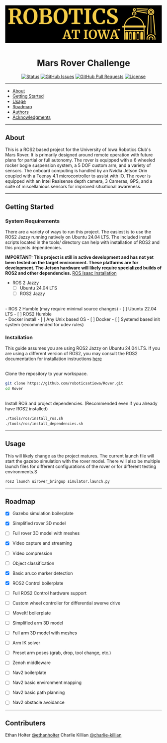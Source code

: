 <h1 align="center"><img src="https://github.com/roboticsatiowa/Documents-and-Resources/raw/main/Media/Banner.png?raw=true"/></h1>

<h1 align="center">Mars Rover Challenge</h1>

<div align="center">

[![Status](https://img.shields.io/badge/status-active-success.svg)]()
[![GitHub Issues](https://img.shields.io/github/issues/roboticsatiowa/Rover.svg)](https://github.com/roboticsatiowa/Rover/issues)
[![GitHub Pull Requests](https://img.shields.io/github/issues-pr/roboticsatiowa/Rover.svg)](https://github.com/roboticsatiowa/Rover/pulls)
[![License](https://img.shields.io/badge/license-GPLv3.0-blue.svg)](/LICENSE)

</div>

---


- [About](#about)
- [Getting Started](#getting_started)
- [Usage](#usage)
- [Roadmap](#roadmap)
- [Authors](#authors)
- [Acknowledgments](#acknowledgement)

---

## About <a name = "about"></a>

This is a ROS2 based project for the University of Iowa Robotics Club's Mars Rover. It is primarily designed around remote operation with future plans for partial or full autonomy. The rover is equipped with a 6 wheeled rocker bogie suspension system, a 5 DOF custom arm, and a variety of sensors. The onboard computing is handled by an Nvidia Jetson Orin coupled with a Teensy 4.1 microcontroller to assist with IO. The rover is equipped with an Intel Realsense depth camera, 3 Cameras, GPS, and a suite of miscellanious sensors for improved situational awareness.

---

## Getting Started <a name = "getting_started"></a>

### System Requirements

There are a variety of ways to run this project. The easiest is to use the ROS2 Jazzy running natively on Ubuntu 24.04 LTS. The included install scripts located in the tools/ directory can help with installation of ROS2 and this projects dependencies.

<b>IMPORTANT: This project is still in active development and has not yet been tested on the target environment. These platforms are for development. The Jetson hardware will likely require specialized builds of ROS2 and other dependencies.</b> [ROS Isaac Installation](https://nvidia-isaac-ros.github.io/getting_started/isaac_ros_buildfarm_cdn.html)

- ROS 2 Jazzy
  - [ ] Ubuntu 24.04 LTS
  - [ ] ROS2 Jazzy
<br>
- ROS 2 Humble (may require minimal source changes)
  - [ ] Ubuntu 22.04 LTS
  - [ ] ROS2 Humble
<br>
- Docker install
  - [ ] Any Unix based OS
  - [ ] Docker
  - [ ] Systemd based init system (recommended for udev rules)

<br>

### Installation

This guide assumes you are using ROS2 Jazzy on Ubuntu 24.04 LTS. If you are using a different version of ROS2, you may consult the ROS2 documentation for installation instructions [here](hhttps://docs.ros.org/en/humble/Installation/Ubuntu-Install-Debs.html)

<br>
Clone the repository to your workspace.

```bash
git clone https://github.com/roboticsatiowa/Rover.git
cd Rover
```

<br>
Install ROS and project dependencies. (Recommended even if you already have ROS2 installed)

```bash
./tools/ros/install_ros.sh
./tools/ros/install_dependencies.sh
```

---

## Usage <a name = "usage"></a>

This will likely change as the project matures. The current launch file will start the gazebo simulation with the rover model. There will also be multiple launch files for different configurations of the rover or for different testing environments.S

```bash
ros2 launch uirover_bringup simulator.launch.py
```

---

## Roadmap

- [x] Gazebo simulation boilerplate
- [x] Simplified rover 3D model
- [ ] Full rover 3D model with meshes
- [x] Video capture and streaming
- [ ] Video compression
- [ ] Object classification
- [x] Basic aruco marker detection
- [x] ROS2 Control boilerplate
- [ ] Full ROS2 Control hardware support
- [ ] Custom wheel controller for differential swerve drive
- [ ] MoveIt! boilerplate
- [ ] Simplified arm 3D model
- [ ] Full arm 3D model with meshes
- [ ] Arm IK solver
- [ ] Preset arm poses (grab, drop, tool change, etc.)
- [ ] Zenoh middleware
- [ ] Nav2 boilerplate
- [ ] Nav2 basic environment mapping
- [ ] Nav2 basic path planning
- [ ] Nav2 obstacle avoidance


---

## Contributers <a name = "authors"></a>

Ethan Holter [@ethanholter](https://github.com/ethanholter)
Charlie Killian [@charlie-killian](https://github.com/charlie-killian)
